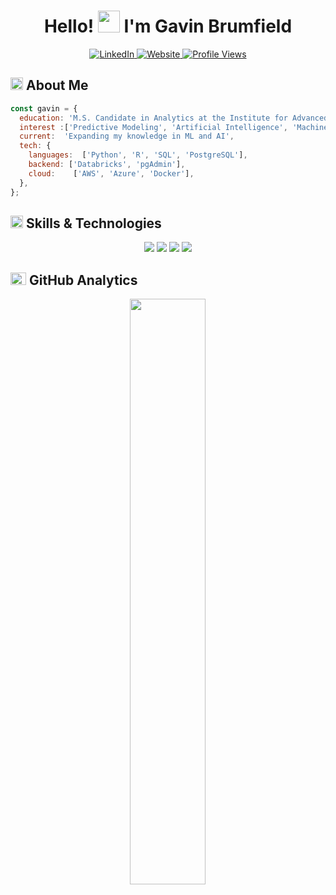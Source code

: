 <div align="center">

  <h1>Hello! <img src="https://media.giphy.com/media/hvRJCLFzcasrR4ia7z/giphy.gif" width="35px" height="35px"> I'm Gavin Brumfield</h1>
  
  <a href="https://linkedin.com/in/gavinbrumfield">
    <img src="https://img.shields.io/badge/LinkedIn-%230A66C2.svg?style=for-the-badge&logo=linkedin&logoColor=white" alt="LinkedIn">
  </a>
  <a href="https://www.justgav.com">
    <img src="https://img.shields.io/badge/Website-%23171717.svg?style=for-the-badge&logo=google-chrome&logoColor=white" alt="Website">
  </a>
  <a href="https://github.com/jgavinb">
    <img src="https://komarev.com/ghpvc/?username=jgavinb&style=for-the-badge&color=brightgreen" alt="Profile Views">
  </a>
  
</div>


<h2 align="left">
  <img src="https://media2.giphy.com/media/QssGEmpkyEOhBCb7e1/giphy.gif?cid=ecf05e47a0n3gi1bfqntqmob8g9aid1oyj2wr3ds3mg700bl&rid=giphy.gif" width="20px" height="20px"> 
  About Me 
</h2>

```js
const gavin = {
  education: 'M.S. Candidate in Analytics at the Institute for Advanced Analytics, NC State University',
  interest :['Predictive Modeling', 'Artificial Intelligence', 'Machine Learning'],
  current:  'Expanding my knowledge in ML and AI',
  tech: {
    languages:  ['Python', 'R', 'SQL', 'PostgreSQL'],
    backend: ['Databricks', 'pgAdmin'],
    cloud:    ['AWS', 'Azure', 'Docker'],
  },
};
```

<h2 align="left">
  <img src="https://media2.giphy.com/media/QssGEmpkyEOhBCb7e1/giphy.gif?cid=ecf05e47a0n3gi1bfqntqmob8g9aid1oyj2wr3ds3mg700bl&rid=giphy.gif" width="20px" height="20px">
  Skills & Technologies
</h2>

<div align="center">
  <img src="https://skillicons.dev/icons?i=python,r" />
  <img src="https://skillicons.dev/icons?i=aws,azure,docker,github" />
  <img src="https://skillicons.dev/icons?i=fastapi,postgresql,mysql" />
  <img src="https://skillicons.dev/icons?i=sklearn,anaconda"/>
</div>

<h2 align="left">
  <img src="https://media.giphy.com/media/iY8CRBdQXODJSCERIr/giphy.gif" width="25px" height="20px">
  GitHub Analytics
</h2>

<p align="center">
  <img width="49%" src="https://github-readme-streak-stats-three-umber.vercel.app?user=jgavinb&theme=tokyonight&hide_border=true&background=00000000"/>
</p>
